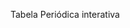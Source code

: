 Tabela Periódica interativa
<script async src="https://pagead2.googlesyndication.com/pagead/js/adsbygoogle.js?client=ca-pub-7488774288373844"
     crossorigin="anonymous"></script>
